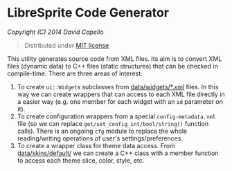 # LibreSprite Code Generator
*Copyright (C) 2014 David Capello*

> Distributed under [MIT license](LICENSE.txt)

This utility generates source code from XML files. Its aim is to
convert XML files (dynamic data) to C++ files (static structures) that
can be checked in compile-time.  There are three areas of interest:

1. To create `ui::Widget`s subclasses from
   [data/widgets/*.xml](../../data/widgets/)
   files. In this way we can create wrappers that can access to each
   XML file directly in a easier way (e.g. one member for each widget
   with an `id` parameter on it).
2. To create configuration wrappers from a special
   `config-metadata.xml` file (so we can replace
   `get/set_config_int/bool/string()` function calls).  There is an
   ongoing `cfg` module to replace the whole reading/writing
   operations of user's settings/preferences.
3. To create a wrapper class for theme data access. From
   [data/skins/default/](../../data/skins/default/)
   we can create a C++ class with a member function to access
   each theme slice, color, style, etc.
